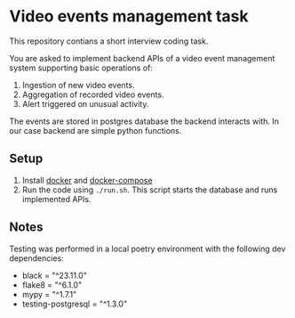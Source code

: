 # Video events management task

This repository contians a short interview coding task.

You are asked to implement backend APIs of a video event management system supporting basic operations of:
1. Ingestion of new video events.
2. Aggregation of recorded video events.
3. Alert triggered on unusual activity.

The events are stored in postgres database the backend interacts with. In our case backend are simple python functions.

## Setup
1. Install [docker](https://docs.docker.com/engine/install/) and [docker-compose](https://docs.docker.com/compose/install/)
2. Run the code using `./run.sh`. This script starts the database and runs implemented APIs.

## Notes
Testing was performed in a local poetry environment with the following dev dependencies:
- black = "^23.11.0"
- flake8 = "^6.1.0"
- mypy = "^1.7.1"
- testing-postgresql = "^1.3.0"
